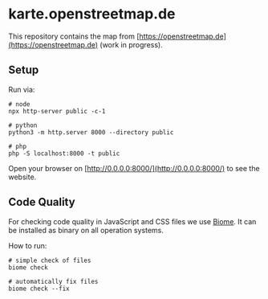 # karte.openstreetmap.de

This repository contains the map from [https://openstreetmap.de](https://openstreetmap.de) (work in progress).

## Setup

Run via:

```shell
# node
npx http-server public -c-1

# python
python3 -m http.server 8000 --directory public

# php
php -S localhost:8000 -t public
```

Open your browser on [http://0.0.0.0:8000/](http://0.0.0.0:8000/) to see the website.

## Code Quality

For checking code quality in JavaScript and CSS files we use [Biome](https://biomejs.dev/). It can be installed as binary on all operation systems.

How to run:

```shell
# simple check of files
biome check

# automatically fix files
biome check --fix
```
